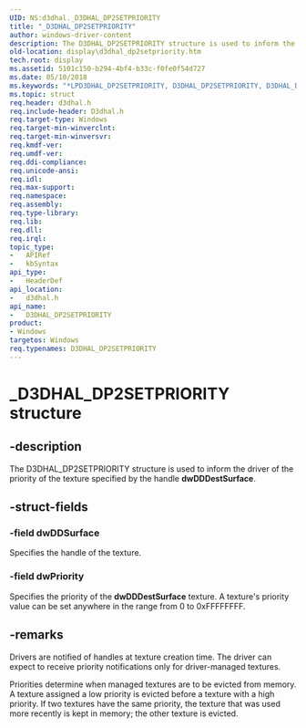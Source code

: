 ```yaml
---
UID: NS:d3dhal._D3DHAL_DP2SETPRIORITY
title: "_D3DHAL_DP2SETPRIORITY"
author: windows-driver-content
description: The D3DHAL_DP2SETPRIORITY structure is used to inform the driver of the priority of the texture specified by the handle dwDDDestSurface.
old-location: display\d3dhal_dp2setpriority.htm
tech.root: display
ms.assetid: 5101c150-b294-4bf4-b33c-f0fe0f54d727
ms.date: 05/10/2018
ms.keywords: "*LPD3DHAL_DP2SETPRIORITY, D3DHAL_DP2SETPRIORITY, D3DHAL_DP2SETPRIORITY structure [Display Devices], LPD3DHAL_DP2SETPRIORITY, LPD3DHAL_DP2SETPRIORITY structure pointer [Display Devices], _D3DHAL_DP2SETPRIORITY, d3dhal/D3DHAL_DP2SETPRIORITY, d3dhal/LPD3DHAL_DP2SETPRIORITY, d3dstrct_e6462000-a8f1-4181-ba23-4cda08b1edce.xml, display.d3dhal_dp2setpriority"
ms.topic: struct
req.header: d3dhal.h
req.include-header: D3dhal.h
req.target-type: Windows
req.target-min-winverclnt: 
req.target-min-winversvr: 
req.kmdf-ver: 
req.umdf-ver: 
req.ddi-compliance: 
req.unicode-ansi: 
req.idl: 
req.max-support: 
req.namespace: 
req.assembly: 
req.type-library: 
req.lib: 
req.dll: 
req.irql: 
topic_type:
-	APIRef
-	kbSyntax
api_type:
-	HeaderDef
api_location:
-	d3dhal.h
api_name:
-	D3DHAL_DP2SETPRIORITY
product:
- Windows
targetos: Windows
req.typenames: D3DHAL_DP2SETPRIORITY
---
```


# _D3DHAL_DP2SETPRIORITY structure


## -description


The D3DHAL_DP2SETPRIORITY structure is used to inform the driver of the priority of the texture specified by the handle <b>dwDDDestSurface</b>.


## -struct-fields




### -field dwDDSurface

Specifies the handle of the texture. 


### -field dwPriority

Specifies the priority of the <b>dwDDDestSurface</b> texture. A texture's priority value can be set anywhere in the range from 0 to 0xFFFFFFFF.


## -remarks



Drivers are notified of handles at texture creation time. The driver can expect to receive priority notifications only for driver-managed textures.

Priorities determine when managed textures are to be evicted from memory. A texture assigned a low priority is evicted before a texture with a high priority. If two textures have the same priority, the texture that was used more recently is kept in memory; the other texture is evicted. 



